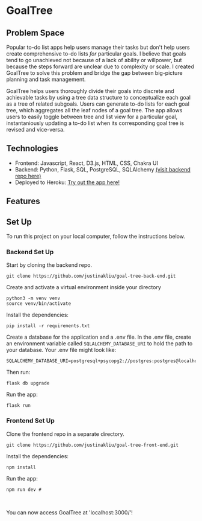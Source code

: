 # GoalTree

## Problem Space
Popular to-do list apps help users manage their tasks but don't help users create comprehensive to-do lists _for_ particular goals. I believe that goals tend to go unachieved not because of a lack of ability or willpower, but because the steps forward are unclear due to complexity or scale. I created GoalTree to solve this problem and bridge the gap between big-picture planning and task management. 
 <br>
 
GoalTree helps users thoroughly divide their goals into discrete and achievable tasks by using a tree data structure to conceptualize each goal as a tree of related subgoals. Users can generate to-do lists for each goal tree, which aggregates all the leaf nodes of a goal tree. The app allows users to easily toggle between tree and list view for a particular goal, instantaniously updating a to-do list when its corresponding goal tree is revised and vice-versa. 
## Technologies
* Frontend: Javascript, React, D3.js, HTML, CSS, Chakra UI
* Backend: Python, Flask, SQL, PostgreSQL, SQLAlchemy [(visit backend repo here)](https://github.com/justinakliu/goal-tree-back-end)
* Deployed to Heroku: [Try out the app here!](https://goal-tree.herokuapp.com/)

## Features

## Set Up
To run this project on your local computer, follow the instructions below.

### Backend Set Up

Start by cloning the backend repo.
```
git clone https://github.com/justinakliu/goal-tree-back-end.git
```
Create and activate a virtual environment inside your directory
```
python3 -m venv venv
source venv/bin/activate
```
Install the dependencies:
```
pip install -r requirements.txt
```
Create a database for the application and a .env file. In the .env file, create an environment variable called `SQLALCHEMY_DATABASE_URI` to hold the path to your database. Your .env file might look like:

```
SQLALCHEMY_DATABASE_URI=postgresql+psycopg2://postgres:postgres@localhost:5432/goal_tree_database

```
Then run:
```
flask db upgrade
```
Run the app:
```
flask run
```

### Frontend Set Up

Clone the frontend repo in a separate directory.

```
git clone https://github.com/justinakliu/goal-tree-front-end.git
```

Install the dependencies:

```
npm install
```

Run the app:

```
npm run dev #
```
<br>

You can now access GoalTree at 'localhost:3000/'!



